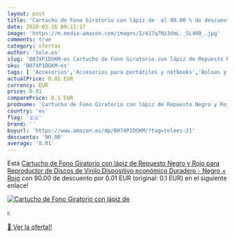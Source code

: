 ```yaml
---
layout: post
title: 'Cartucho de Fono Giratorio con lápiz de  al 90.00 % de descuento'
date: 2020-03-16 09:11:17
image: 'https://m.media-amazon.com/images/I/417q7Nz3dmL._SL400_.jpg'
comments: true
category: ofertas
author: 'tole.es'
slug: 'B07XP1DGKM-es Cartucho de Fono Giratorio con lápiz de Repuesto Negro y...'
sku: 'B07XP1DGKM-es'
tags: [ 'Accesorios','Accesorios para portátiles y netbooks','Bolsas y fundas para portátiles y netbooks','Informática','Juegos y Accesorios para PC','Mochilas para portátiles y netbooks','Videojuegos','lápiz', ]
actualPrice: 0.01 EUR
currency: EUR
price: 0.01
comparePrice: 0.1 EUR
prodname: 'Cartucho de Fono Giratorio con lápiz de Repuesto Negro y Rojo para Reproductor de Discos de Vinilo Dispositivo económico Duradero - Negro + Rojo'
country: 'es'
flag: '🇪🇸'
brand: ''
buyurl: 'https://www.amazon.es/dp/B07XP1DGKM/?tag=tolees-21'
descuento: '90.00'
average: '0.01'
---
```


Está [Cartucho de Fono Giratorio con lápiz de Repuesto Negro y Rojo para Reproductor de Discos de Vinilo Dispositivo económico Duradero - Negro + Rojo](https://www.amazon.es/dp/B07XP1DGKM/?tag=tolees-21) con 90.00 de descuento por 0.01 EUR (original: 0.1 EUR) en el siguiente enlace!

[![Cartucho de Fono Giratorio con lápiz de ](https://m.media-amazon.com/images/I/417q7Nz3dmL._SL400_.jpg)](https://www.amazon.es/dp/B07XP1DGKM/?tag=tolees-21)

ℹ️:


[🛒 Ver la oferta!!](https://www.amazon.es/dp/B07XP1DGKM/?tag=tolees-21)
